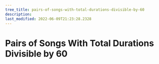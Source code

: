 ```yaml
---
tree_title: pairs-of-songs-with-total-durations-divisible-by-60
description: 
last_modified: 2022-06-09T21:23:28.2328
---
```


# Pairs of Songs With Total Durations Divisible by 60
